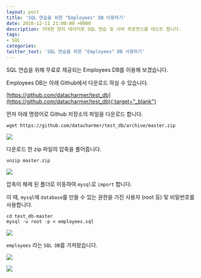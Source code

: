 ```yaml
---
layout: post
title: 'SQL 연습을 위한 "Employees" DB 이용하기'
date: 2016-12-11 21:00:00 +0900
description: 거대한 양의 데이터로 SQL 연습 및 서버 퍼포먼스를 테스트 합니다.
tags:
- SQL
categories:
twitter_text: 'SQL 연습을 위한 "Employees" DB 사용하기'
---
```


SQL 연습을 위해 무료로 제공되는 Employees DB를 이용해 보겠습니다.

Employees DB는 아래 Github에서 다운로드 하실 수 있습니다.

[https://github.com/datacharmer/test_db](https://github.com/datacharmer/test_db){:target="_blank"}

먼저 아래 명령어로 Github 저장소의 파일을 다운로드 합니다.

```
wget https://github.com/datacharmer/test_db/archive/master.zip
```

<a href="https://minibrary.comblogimg/img-2016-1211-001.png" data-lightbox="355"><img src="https://minibrary.comblogimg/img-2016-1211-001.png"></a>

다운로드 한 zip 파일의 압축을 풀어줍니다.

```
unzip master.zip
```

<a href="https://minibrary.comblogimg/img-2016-1211-002.png" data-lightbox="355"><img src="https://minibrary.comblogimg/img-2016-1211-002.png"></a>

압축이 해제 된 폴더로 이동하여 `mysql`로 `import` 합니다.

이 때, `mysql`에 `database`를 만들 수 있는 권한을 가진 사용자 (root 등) 및 비밀번호를 사용합니다.

```
cd test_db-master
mysql -u root -p < employees.sql
```

<a href="https://minibrary.comblogimg/img-2016-1211-003.png" data-lightbox="355"><img src="https://minibrary.comblogimg/img-2016-1211-003.png"></a>

`employees` 라는 `SQL DB`를 가져왔습니다.

<a href="https://minibrary.comblogimg/img-2016-1211-004.png" data-lightbox="355"><img src="https://minibrary.comblogimg/img-2016-1211-004.png"></a>

<a href="https://minibrary.comblogimg/img-2016-1211-005.png" data-lightbox="355"><img src="https://minibrary.comblogimg/img-2016-1211-005.png"></a>
